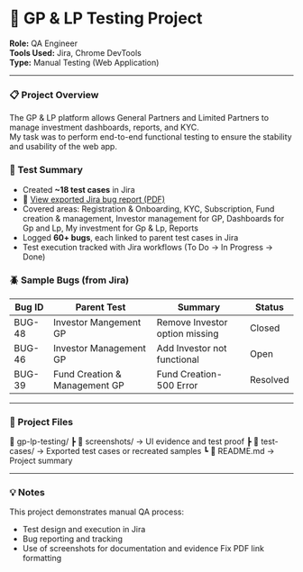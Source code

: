# 🧪 GP & LP Testing Project

**Role:** QA Engineer  
**Tools Used:** Jira, Chrome DevTools  
**Type:** Manual Testing (Web Application)

---

### 📋 Project Overview
The GP & LP platform allows General Partners and Limited Partners to manage investment dashboards, reports, and KYC.  
My task was to perform end-to-end functional testing to ensure the stability and usability of the web app.


### 🧾 Test Summary
- Created **~18 test cases** in Jira
- 📄 [View exported Jira bug report (PDF)](./jira-reports/gp-lp-bug-reports.pdf)
- Covered areas: Registration & Onboarding, KYC, Subscription, Fund creation & management, Investor management for GP, Dashboards for Gp and Lp, My investment for Gp & Lp, Reports  
- Logged **60+ bugs**, each linked to parent test cases in Jira  
- Test execution tracked with Jira workflows (To Do → In Progress → Done)


### 🪲 Sample Bugs (from Jira)
| Bug ID | Parent Test | Summary | Status |
|--------|--------------|----------|---------|
| BUG-48 | Investor Mangement GP |Remove Investor option missing  |  Closed  |
| BUG-46 | Investor Management GP| Add Investor not functional    |  Open    |
| BUG-39 | Fund Creation & Management GP| Fund Creation- 500 Error|  Resolved|

---

### 📂 Project Files
📁 gp-lp-testing/
┣ 📁 screenshots/ → UI evidence and test proof
┣ 📁 test-cases/ → Exported test cases or recreated samples
┗ 📄 README.md → Project summary

---

### 💡 Notes
This project demonstrates manual QA process:
- Test design and execution in Jira  
- Bug reporting and tracking  
- Use of screenshots for documentation and evidence
Fix PDF link formatting





